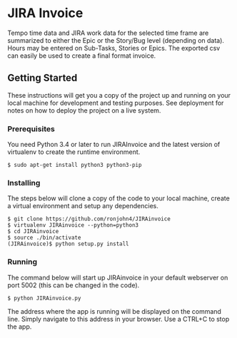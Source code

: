 # JIRA Invoice
Tempo time data and JIRA work data for the selected time frame are summarized to either the Epic or the Story/Bug level (depending on data).
Hours may be entered on Sub-Tasks, Stories or Epics.
The exported csv can easily be used to create a final format invoice.

## Getting Started

These instructions will get you a copy of the project up and running on your local machine for development and testing purposes. See deployment for notes on how to deploy the project on a live system.

### Prerequisites
You need Python 3.4 or later to run JIRAInvoice and the latest version of virtualenv to create the runtime environment.  

```
$ sudo apt-get install python3 python3-pip

```

### Installing

The steps below will clone a copy of the code to your local machine, create a virtual environment and setup any dependencies.

```
$ git clone https://github.com/ronjohn4/JIRAinvoice  
$ virtualenv JIRAinvoice --python=python3
$ cd JIRAinvoice
$ source ./bin/activate
(JIRAinvoice)$ python setup.py install
```

### Running

The command below will start up JIRAinvoice in your default webserver on port 5002 (this can be changed in the code).

```
$ python JIRAinvoice.py
```

The address where the app is running will be displayed on the command line.  Simply navigate to this address in your browser.
Use a CTRL+C to stop the app.
